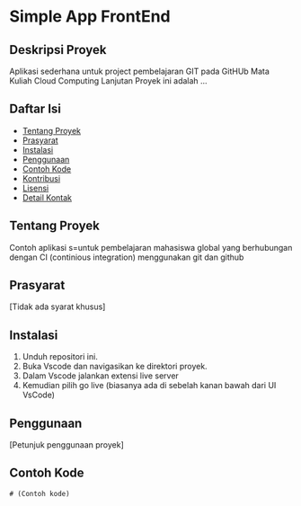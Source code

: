 # Simple App FrontEnd

## Deskripsi Proyek
Aplikasi sederhana untuk project pembelajaran GIT pada GitHUb
Mata Kuliah Cloud Computing Lanjutan
Proyek ini adalah ...

## Daftar Isi

*   [Tentang Proyek](#tentang-proyek)
*   [Prasyarat](#prasyarat)
*   [Instalasi](#instalasi)
*   [Penggunaan](#penggunaan)
*   [Contoh Kode](#contoh-kode)
*   [Kontribusi](#kontribusi)
*   [Lisensi](#lisensi)
*   [Detail Kontak](#detail-kontak)

## Tentang Proyek

Contoh aplikasi s=untuk pembelajaran mahasiswa global yang berhubungan dengan CI (continious integration) menggunakan git dan github

## Prasyarat

[Tidak ada syarat khusus]

## Instalasi

1.  Unduh repositori ini.
2.  Buka Vscode dan navigasikan ke direktori proyek.
3.  Dalam Vscode jalankan extensi live server
4.  Kemudian pilih go live (biasanya ada di sebelah kanan bawah dari UI VsCode)

## Penggunaan

[Petunjuk penggunaan proyek]

## Contoh Kode

```HTML css Javascript
# (Contoh kode)
